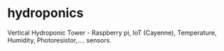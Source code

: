 # hydroponics
Vertical Hydroponic Tower - Raspberry pi, IoT (Cayenne), Temperature, Humidity, Photoresistor,.... sensors. 
